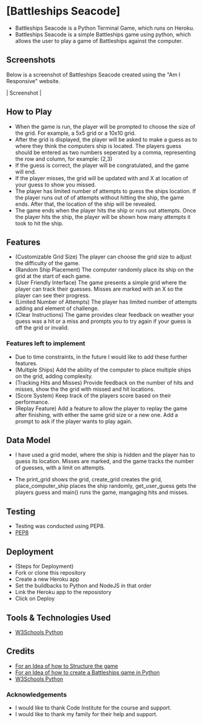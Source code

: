 # [Battleships Seacode]

* Battleships Seacode is a Python Terminal Game, which runs on Heroku.
* Battleships Seacode is a simple Battleships game using python, which allows the user to play a game of Battleships against the computer.


## Screenshots

Below is a screenshot of Battleships Seacode created using the "Am I Responsive" website.

| Screenshot |




## How to Play

* When the game is run, the player will be prompted to choose the size of the grid. For example, a 5x5 grid or a 10x10 grid.
* After the grid is displayed, the player will be asked to make a guess as to where they think the computers ship is located.
The players guess should be entered as two numbers seperated by a comma, representing the row and column, for example: (2,3)
* If the guess is correct, the player will be congratulated, and the game will end.
* If the player misses, the grid will be updated with and X at location of your guess to show you missed.
* The player has limited number of attempts to guess the ships location. If the player runs out of of attempts without hitting the ship, the game ends. After that, the location of the ship will be revealed.
* The game ends when the player hits the ship or runs out attempts. Once the player hits the ship, the player will be shown how many attempts it took to hit the ship.


## Features

* (Customizable Grid Size) The player can choose the grid size to adjust the difficulty of the game.
* (Random Ship Placement) The computer randomly place its ship on the grid at the start of each game.
* (User Friendly Interface) The game presents a simple grid where the player can track their guesses. Misses are marked with an X so the player can see their progress.
* (Limited Number of Attempts) The player has limited number of attempts adding and element of challenge.
* (Clear Instructions) The game provides clear feedback on weather your guess was a hit or a miss and prompts you to try again if your guess is off the grid or invalid.


### Features left to implement

* Due to time constraints, in the future I would like to add these further features.
* (Multiple Ships) Add the ability of the computer to place multiple ships on the grid, adding complexity.
* (Tracking Hits and Misses) Provide feedback on the number of hits and misses, show the the grid with missed and hit locations.
* (Score System) Keep track of the players score based on their performance.
* (Replay Feature) Add a feature to allow the player to replay the game after finishing, with either the same grid size or a new one. Add a prompt to ask if the player wants to play again.


## Data Model

* I have used a grid model, where the ship is hidden and the player has to guess its location. Misses are marked, and the game tracks the number of guesses, with a limit on attempts. 

* The print_grid shows the grid, create_grid creates the grid, place_computer_ship places the ship randomly, get_user_guess gets the players guess and main() runs the game, mangaging hits and misses.


## Testing

* Testing was conducted using PEP8.
* [PEP8](https://pep8ci.herokuapp.com/)


## Deployment

* (Steps for Deployment)
* Fork or clone this repository
* Create a new Heroku app
* Set the buildbacks to Python and NodeJS in that order
* Link the Heroku app to the reposistory
* Click on Deploy


## Tools & Technologies Used

* [W3Schools Python](https://www.w3schools.com/python/)


## Credits

* [For an Idea of how to Structure the game](https://www.youtube.com/watch?app=desktop&v=tF1WRCrd_HQ)
* [For an Idea of how to create a Battleships game in Python](https://bigmonty12.github.io/battleship)
* [W3Schools Python](https://www.w3schools.com/python/)


### Acknowledgements

* I would like to thank Code Institute for the course and support.
* I would like to thank my family for their help and support.